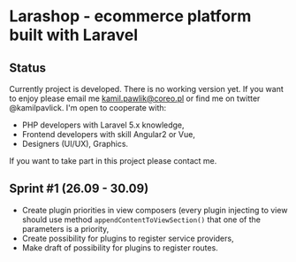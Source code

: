 # Larashop - ecommerce platform built with Laravel

## Status
Currently project is developed. There is no working version yet. 
If you want to enjoy please email me kamil.pawlik@coreo.pl or find me on twitter @kamilpavlick.
I'm open to cooperate with:

* PHP developers with Laravel 5.x knowledge,
* Frontend developers with skill Angular2 or Vue,
* Designers (UI/UX), Graphics.
 
 If you want to take part in this project please contact me.

## Sprint #1 (26.09 - 30.09)
* Create plugin priorities in view composers (every plugin injecting to view should use method `appendContentToViewSection()` that one of the parameters is a priority,
* Create possibility for plugins  to register service providers,
* Make draft of possibility for plugins  to register routes.

